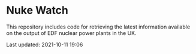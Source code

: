 # Nuke Watch

This repository includes code for retrieving the latest information available on the output of EDF nuclear power plants in the UK.

Last updated: 2021-10-11 19:06